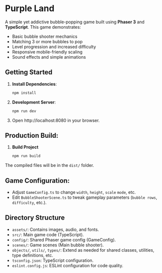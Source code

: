 # Purple Land

A simple yet addictive bubble-popping game built using **Phaser 3** and **TypeScript**. This game demonstrates:

- Basic bubble shooter mechanics
- Matching 3 or more bubbles to pop
- Level progression and increased difficulty
- Responsive mobile-friendly scaling
- Sound effects and simple animations

## Getting Started

1. **Install Dependencies**:

   ```bash
   npm install
2. **Development Server**:

    ```bash
    npm run dev

3. Open http://localhost:8080 in your browser.

## Production Build:

1. **Build Project**
    ```bash
    npm run build

The compiled files will be in the `dist/` folder.

## Game Configuration:

- Adjust `GameConfig.ts` to change `width`, `height`, `scale` `mode`, etc.
- Edit `BubbleShooterScene.ts` to tweak gameplay parameters (`bubble rows`, `difficulty`, etc.).

## Directory Structure
- `assets/`: Contains images, audio, and fonts.
- `src/`: Main game code (TypeScript).
- `config/`: Shared Phaser game config (GameConfig).
- `scenes/`: Game scenes (Main bubble shooter).
- `objects/`, `utils/`, `types/`: Extend as needed for shared classes, utilities, type definitions, etc.
- `tsconfig.json`: TypeScript configuration.
- `eslint.config.js`: ESLint configuration for code quality.